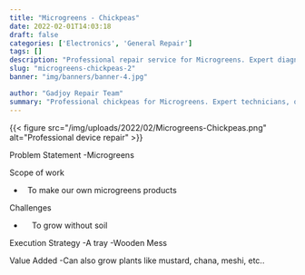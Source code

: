 ```yaml
---
title: "Microgreens - Chickpeas"
date: 2022-02-01T14:03:18
draft: false
categories: ['Electronics', 'General Repair']
tags: []
description: "Professional repair service for Microgreens. Expert diagnosis and quality repairs in Bangalore."
slug: "microgreens-chickpeas-2"
banner: "img/banners/banner-4.jpg"

author: "Gadjoy Repair Team"
summary: "Professional chickpeas for Microgreens. Expert technicians, quality parts, warranty included."
---
```


{{< figure src="/img/uploads/2022/02/Microgreens-Chickpeas.png" alt="Professional device repair" >}}

Problem Statement -Microgreens

Scope of work

- &nbsp; To make our own microgreens products&nbsp;

Challenges

- &nbsp;&nbsp;&nbsp; To grow without soil

Execution Strategy -A tray -Wooden Mess

Value Added -Can also grow plants like mustard, chana, meshi, etc..